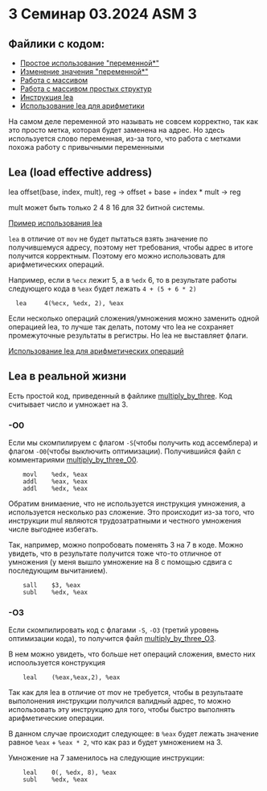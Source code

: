 # 3 Семинар 03.2024 ASM 3

## Файлики с кодом:
- [Простое использование "переменной*"](variable.S)
- [Изменение значения "переменной*"](modify_variable.S)
- [Работа с массивом](array.S)
- [Работа с массивом простых структур](persons.S)
- [Инструкция lea](lea.S)
- [Использование lea для арифметики](lea_operations.S)

На самом деле переменной это называть не совсем корректно, так как это просто метка, которая будет заменена на адрес. Но здесь используется слово переменная, из-за того, что работа с метками похожа работу с привычными переменными

## Lea (load effective address)

lea offset(base, index, mult), reg -> offset + base + index * mult -> reg

mult может быть только 2 4 8 16 для 32 битной системы.

[Пример использования lea](lea.S)

`lea` в отличие от `mov` не будет пытаться взять значение по получившемуся адресу, поэтому нет требования, чтобы адрес в итоге получится корректным. Поэтому его можно использовать для арифметических операций.

Например, если в `%ecx` лежит 5, а в `%edx` 6, то в результате работы следующего кода в `%eax` будет лежать `4 + (5 + 6 * 2)`
```
  lea     4(%ecx, %edx, 2), %eax
```

Если несколько операций сложения/умножения можно заменить одной операцией lea, то лучше так делать, потому что lea не сохраняет промежуточные результаты в регистры. Но lea не выставляет флаги.

[Использование lea для арифметических операций](lea_operations.S)

## Lea в реальной жизни

Есть простой код, приведенный в файлике [multiply_by_three](multiply_by_three.c). Код считывает число и умножает на 3.

### -O0

Если мы скомпилируем с флагом `-S`(чтобы получить код ассемблера) и флагом `-O0`(чтобы выключить оптимизации). Получившийся файл с комментариями [multiply_by_three_O0](multiply_by_three_O0.s).

```
	movl	%edx, %eax
	addl	%eax, %eax
	addl	%edx, %eax
```

Обратим внимаение, что не используется инструкция умножения, а используется несколько раз сложение. Это происходит из-за того, что инструкции mul являются трудозатратными и честного умножения числе выгоднее избегать.

Так, например, можно попробовать поменять 3 на 7 в коде. Можно увидеть, что в результате получится тоже что-то отличное от умножения (у меня вышло умножение на 8 с помощью сдвига с последующим вычитанием).

```
	sall	$3, %eax
	subl	%edx, %eax
```

### -O3

Если скомпилировать код с флагами `-S`, `-O3` (третий уровень оптимизации кода), то получится файл [multiply_by_three_O3](multiply_by_three_O3.s).

В нем можно увидеть, что больше нет операций сложения, вместо них испоользуется конструкция 

```
	leal	(%eax,%eax,2), %eax
```

Так как для lea в отличие от mov не требуется, чтобы в результаате выполонения инструкции получился валидный адрес, то можно использовать эту инструкцию для того, чтобы быстро выполнять арифметические операции.

В данном случае происходит следующее: в `%eax` будет лежать значение равное `%eax` + `%eax * 2`, что как раз и будет умножением на 3.

Умножение на 7 заменилось на следующие инструкции:
```
	leal	0(, %edx, 8), %eax
	subl	%edx, %eax
```
